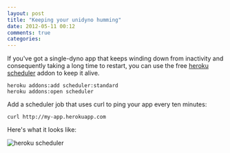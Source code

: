 ```yaml
---
layout: post
title: "Keeping your unidyno humming"
date: 2012-05-11 00:12
comments: true
categories:
---
```


If you've got a single-dyno app that keeps winding down from inactivity
and consequently taking a long time to restart, you can use the free
[heroku scheduler](https://addons.heroku.com/scheduler) addon to keep it alive.

    heroku addons:add scheduler:standard
    heroku addons:open scheduler

Add a scheduler job that uses curl to ping your app every ten minutes:

    curl http://my-app.herokuapp.com

Here's what it looks like:

![heroku scheduler](http://cl.ly/image/1h3A3I0l2A3w/content#.png)